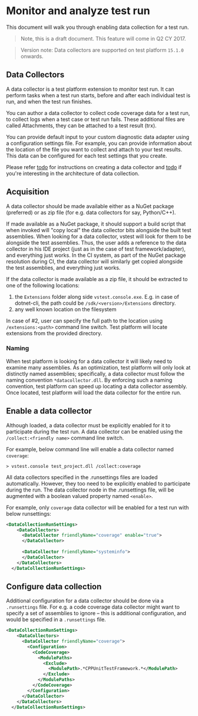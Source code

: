 # Monitor and analyze test run
This document will walk you through enabling data collection for a test run.

> Note, this is a draft document. This feature will come in Q2 CY 2017.

> Version note: Data collectors are supported on test platform `15.1.0` onwards.

## Data Collectors
A data collector is a test platform extension to monitor test run. It can
perform tasks when a test run starts, before and after each individual test
is run, and when the test run finishes.

You can author a data collector to collect code coverage data for a test run,
to collect logs when a test case or test run fails. These additional files
are called Attachments, they can be attached to a test result (trx).

You can provide default input to your custom diagnostic data adapter using a
configuration settings file. For example, you can provide information about the
location of the file you want to collect and attach to your test results. This
data can be configured for each test settings that you create.

Please refer [todo]() for instructions on creating a data collector and [todo]()
if you're interesting in the architecture of data collection.

## Acquisition
A data collector should be made available either as a NuGet package (preferred)
or as zip file (for e.g. data collectors for say, Python/C++).
 
If made available as a NuGet package, it should support a build script that
when invoked will "copy local" the data collector bits alongside the built test
assemblies. When looking for a data collector, vstest will look for them to be
alongside the test assemblies. Thus, the user adds a reference to the data
collector in his IDE project (just as in the case of test framework/adapter),
and everything just works. In the CI system, as part of the NuGet package
resolution during CI, the data collector will similarly get copied alongside
the test assemblies, and everything just works.
 
If the data collector is made available as a zip file, it should be extracted
to one of the following locations:

1. the `Extensions` folder along side `vstest.console.exe`. E.g. in case of 
dotnet-cli, the path could be `/sdk/<version>/Extensions` directory.
2. any well known location on the filesystem
 
In case of #2, user can specify the full path to the location using `/extensions:<path>`
command line switch. Test platform will locate extensions from the provided
directory.
 
### Naming
When test platform is looking for a data collector it will likely need to examine many
assemblies. As an optimization, test platform will only look at distinctly named
assemblies; specifically, a data collector must follow the naming convention
`*datacollector.dll`. By enforcing such a naming convention, test platform can speed up
locating a data collector assembly. Once located, test platform will load the data
collector for the entire run.
 
## Enable a data collector
Although loaded, a data collector must be explicitly enabled for it to
participate during the test run. A data collector can be enabled using the
`/collect:<friendly name>` command line switch.

For example, below command line will enable a data collector named `coverage`:
```
> vstest.console test_project.dll /collect:coverage
```
 
All data collectors specified in the .runsettings files are loaded
automatically. However, they too need to be explicitly enabled to participate
during the run. The data collector node in the .runsettings file, will be
augmented with a boolean valued property named `<enable>`.

For example, only `coverage` data collector will be enabled for a test run with
below runsettings:

```xml
<DataCollectionRunSettings> 
    <DataCollectors> 
      <DataCollector friendlyName="coverage" enable="true">
      </DataCollector> 
  
      <DataCollector friendlyName="systeminfo">
      </DataCollector> 
    </DataCollectors> 
  </DataCollectionRunSettings>
```
 
## Configure data collection
Additional configuration for a data collector should be done via a `.runsettings`
file. For e.g. a code coverage data collector might want to specify a set of
assemblies to ignore – this is additional configuration, and would be specified
in a `.runsettings` file.

```xml
<DataCollectionRunSettings> 
    <DataCollectors> 
      <DataCollector friendlyName="coverage"> 
        <Configuration> 
          <CodeCoverage> 
            <ModulePaths> 
              <Exclude> 
                <ModulePath>.*CPPUnitTestFramework.*</ModulePath> 
              </Exclude> 
            </ModulePaths> 
          </CodeCoverage> 
        </Configuration> 
      </DataCollector> 
    </DataCollectors> 
  </DataCollectionRunSettings>
```
